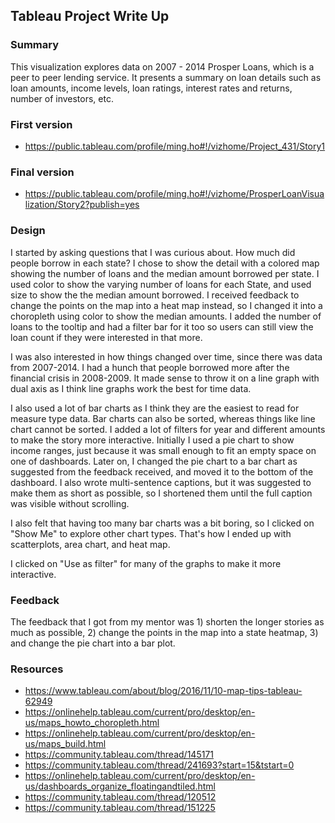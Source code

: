 ## Tableau Project Write Up

### Summary

This visualization explores data on 2007 - 2014 Prosper Loans, which is a peer
to peer lending service. It presents a summary on loan details such as loan
amounts, income levels, loan ratings, interest rates and returns, number of
investors, etc.

### First version
* https://public.tableau.com/profile/ming.ho#!/vizhome/Project_431/Story1

### Final version
* https://public.tableau.com/profile/ming.ho#!/vizhome/ProsperLoanVisualization/Story2?publish=yes

### Design

I started by asking questions that I was curious about. How much did people
borrow in each state?  I chose to show the detail with a colored map showing
the number of loans and the median amount borrowed per state. I used color to
show the varying number of loans for each State, and used size to show the
the median amount borrowed. I received feedback to change the points on the map
into a heat map instead, so I changed it into a choropleth using color to show
the median amounts. I added the number of loans to the tooltip and had a filter
bar for it too so users can still view the loan count if they were interested in
that more.

I was also interested in how things changed over time, since there was data from
2007-2014. I had a hunch that people borrowed more after the financial crisis in
2008-2009. It made sense to throw it on a line graph with dual axis as I think
line graphs work the best for time data.

I also used a lot of bar charts as I think they are the easiest to read for
measure type data. Bar charts can also be sorted, whereas things like line chart
cannot be sorted. I added a lot of filters for year and different amounts to
make the story more interactive. Initially I used a pie chart to show income
ranges, just because it was small enough to fit an empty space on one of
dashboards. Later on, I changed the pie chart to a bar chart as suggested from
the feedback received, and moved it to the bottom of the dashboard. I also wrote
multi-sentence captions, but it was suggested to make them as short as possible,
so I shortened them until the full caption was visible without scrolling.

I also felt that having too many bar charts was a bit boring, so I clicked on
"Show Me" to explore other chart types. That's how I ended up with scatterplots,
area chart, and heat map.  

I clicked on "Use as filter" for many of the graphs to make it more interactive.

### Feedback

The feedback that I got from my mentor was 1) shorten the longer stories as much
as possible, 2) change the points in the map into a state heatmap, 3) and change
the pie chart into a bar plot.

### Resources

* https://www.tableau.com/about/blog/2016/11/10-map-tips-tableau-62949
* https://onlinehelp.tableau.com/current/pro/desktop/en-us/maps_howto_choropleth.html
* https://onlinehelp.tableau.com/current/pro/desktop/en-us/maps_build.html
* https://community.tableau.com/thread/145171
* https://community.tableau.com/thread/241693?start=15&tstart=0
* https://onlinehelp.tableau.com/current/pro/desktop/en-us/dashboards_organize_floatingandtiled.html
* https://community.tableau.com/thread/120512
* https://community.tableau.com/thread/151225
